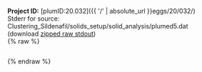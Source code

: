 **Project ID:** [plumID:20.032]({{ '/' | absolute_url }}eggs/20/032/)  
Stderr for source:  Clustering_Sildenafil/solids_setup/solid_analysis/plumed5.dat   
(download [zipped raw stdout](plumed5.dat.plumed_master.stdout.txt.zip))  
{% raw %}
<pre>
</pre>
{% endraw %}
